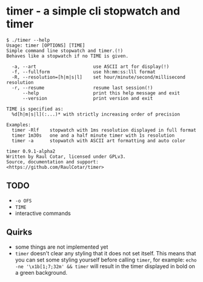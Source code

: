 timer - a simple cli stopwatch and timer
===

```
$ ./timer --help
Usage: timer [OPTIONS] [TIME]
Simple command line stopwatch and timer.(!)
Behaves like a stopwatch if no TIME is given.

  -a, --art                     use ASCII art for display(!)
  -f, --fullform                use hh:mm:ss:lll format
  -R, --resolution=[h|m|s|l]    set hour/minute/second/millisecond resolution
  -r, --resume                  resume last session(!)
      --help                    print this help message and exit
      --version                 print version and exit

TIME is specified as:
  %d[h|m|s|l](:...)* with strictly increasing order of precision

Examples:
  timer -Rlf    stopwatch with 1ms resolution displayed in full format
  timer 1m30s   one and a half minute timer with 1s resolution
  timer -a      stopwatch with ASCII art formatting and auto color

timer 0.9.1-alpha2
Written by Raul Cotar, licensed under GPLv3.
Source, documentation and support: <https://github.com/RaulCotar/timer>
```

## TODO
- `-o OFS`
- `TIME`
- interactive commands

## Quirks
- some things are not implemented yet
- `timer` doesn't clear any styling that it does not set itself. This means that you can set some styling yourself before calling `timer`, for example: `echo -ne '\x1b[1;7;32m' && timer` will result in the timer displayed in bold on a green background.

